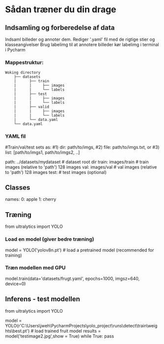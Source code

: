 

# Sådan træner du din drage

## Indsamling og forberedelse af data

Indsaml billeder og annoter dem.
Rediger '.yaml' fil med de rigtige stier og klasseangivelser
Brug labelimg til at annotere billeder
kør labelimg i terminal i Pycharm

### Mappestruktur:
```
Woking directory
    ├── datasets
    |	   ├── train
    |	   |     ├── images
    |	   |     └── labels
    |	   ├── test
    |	   |     ├── images
    |	   |     └── labels
    |	   ├── valid
    |	   |     ├── images
    |	   |     └── labels
    |	   └── data.yaml
    └── data.yaml
```
### YAML fil
#Train/val/test sets as:
#1) dir: path/to/imgs,
#2) file: path/to/imgs.txt, or 
#3) list: [path/to/imgs1, path/to/imgs2, ..]

path: ../datasets/mydataset  # dataset root dir
train: images/train  # train images (relative to 'path') 128 images
val: images/val  # val images (relative to 'path') 128 images
test:  # test images (optional)

## Classes
names:
  0: apple
  1: cherry




## Træning
from ultralytics import YOLO

### Load en model (giver bedre træning)
model = YOLO('yolov8n.pt')  # load a pretrained model (recommended for training)

### Træn modellen med GPU
model.train(data='datasets/frugt.yaml', epochs=1000, imgsz=640, device=0)


## Inferens - test modellen
from ultralytics import YOLO

model = YOLO(r'C:\Users\jweh\PycharmProjects\yolo_project\runs\detect\train\weights\best.pt') # load trained fruit model
results = model('testimage2.jpg',show = True)
while True:
    pass
